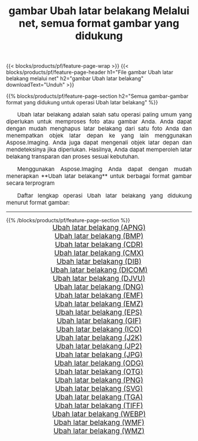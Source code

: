 ﻿---
title: gambar Ubah latar belakang Melalui net, semua format gambar yang didukung 
weight: 3920
url: /id/net/change-background/ 
lang: id
langdirlevel: 2
locales: zh-hans,ja,it,ru,de,es,fr,nl,id,lt,pl,pt,vi,tr,ko,zh-hant,ar,hi,th,sv,cs,uk,he
description: Menggunakan Aspose.Imaging Anda dapat dengan mudah Ubah latar belakang gambar Via net
---

{{< blocks/products/pf/feature-page-wrap >}}
{{< blocks/products/pf/feature-page-header h1="File gambar Ubah latar belakang melalui net" h2="gambar Ubah latar belakang" downloadText="Unduh" >}}


{{% blocks/products/pf/feature-page-section  h2="Semua gambar-gambar format yang didukung untuk operasi Ubah latar belakang" %}}
<p align="justify" style="text-indent:2em;font-size:15px;">
Ubah latar belakang adalah salah satu operasi paling umum yang diperlukan untuk memproses foto atau gambar Anda. Anda dapat dengan mudah menghapus latar belakang dari satu foto Anda dan menempatkan objek latar depan ke yang lain menggunakan Aspose.Imaging. Anda juga dapat mengenali objek latar depan dan mendeteksinya jika diperlukan. Hasilnya, Anda dapat memperoleh latar belakang transparan dan proses sesuai kebutuhan.
</p>
<p align="justify" style="text-indent:2em;font-size:15px;">
Menggunakan Aspose.Imaging Anda dapat dengan mudah menerapkan **Ubah latar belakang** untuk berbagai format gambar secara terprogram
</p>
<p align="justify" style="text-indent:2em;font-size:15px;">
Daftar lengkap operasi Ubah latar belakang yang didukung menurut format gambar:
</p>
<hr/>
{{% /blocks/products/pf/feature-page-section %}}
<div class="container-fluid productfamilypage bg-gray">
    <div class="convertypes bg-gray agp-content section">
        <div class="container">
		<div class="row other-converters" style="gap: 10px;font-size: 19px;text-align:center;">
		    <div class='col-md-2 other-converter remove-lp remove-rp'><a href="/imaging/id/net/change-background/apng/" style="padding:15px;">Ubah latar belakang (APNG)</a></div><div class='col-md-2 other-converter remove-lp remove-rp'><a href="/imaging/id/net/change-background/bmp/" style="padding:15px;">Ubah latar belakang (BMP)</a></div><div class='col-md-2 other-converter remove-lp remove-rp'><a href="/imaging/id/net/change-background/cdr/" style="padding:15px;">Ubah latar belakang (CDR)</a></div><div class='col-md-2 other-converter remove-lp remove-rp'><a href="/imaging/id/net/change-background/cmx/" style="padding:15px;">Ubah latar belakang (CMX)</a></div><div class='col-md-2 other-converter remove-lp remove-rp'><a href="/imaging/id/net/change-background/dib/" style="padding:15px;">Ubah latar belakang (DIB)</a></div><div class='col-md-2 other-converter remove-lp remove-rp'><a href="/imaging/id/net/change-background/dicom/" style="padding:15px;">Ubah latar belakang (DICOM)</a></div><div class='col-md-2 other-converter remove-lp remove-rp'><a href="/imaging/id/net/change-background/djvu/" style="padding:15px;">Ubah latar belakang (DJVU)</a></div><div class='col-md-2 other-converter remove-lp remove-rp'><a href="/imaging/id/net/change-background/dng/" style="padding:15px;">Ubah latar belakang (DNG)</a></div><div class='col-md-2 other-converter remove-lp remove-rp'><a href="/imaging/id/net/change-background/emf/" style="padding:15px;">Ubah latar belakang (EMF)</a></div><div class='col-md-2 other-converter remove-lp remove-rp'><a href="/imaging/id/net/change-background/emz/" style="padding:15px;">Ubah latar belakang (EMZ)</a></div><div class='col-md-2 other-converter remove-lp remove-rp'><a href="/imaging/id/net/change-background/eps/" style="padding:15px;">Ubah latar belakang (EPS)</a></div><div class='col-md-2 other-converter remove-lp remove-rp'><a href="/imaging/id/net/change-background/gif/" style="padding:15px;">Ubah latar belakang (GIF)</a></div><div class='col-md-2 other-converter remove-lp remove-rp'><a href="/imaging/id/net/change-background/ico/" style="padding:15px;">Ubah latar belakang (ICO)</a></div><div class='col-md-2 other-converter remove-lp remove-rp'><a href="/imaging/id/net/change-background/j2k/" style="padding:15px;">Ubah latar belakang (J2K)</a></div><div class='col-md-2 other-converter remove-lp remove-rp'><a href="/imaging/id/net/change-background/jp2/" style="padding:15px;">Ubah latar belakang (JP2)</a></div><div class='col-md-2 other-converter remove-lp remove-rp'><a href="/imaging/id/net/change-background/jpg/" style="padding:15px;">Ubah latar belakang (JPG)</a></div><div class='col-md-2 other-converter remove-lp remove-rp'><a href="/imaging/id/net/change-background/odg/" style="padding:15px;">Ubah latar belakang (ODG)</a></div><div class='col-md-2 other-converter remove-lp remove-rp'><a href="/imaging/id/net/change-background/otg/" style="padding:15px;">Ubah latar belakang (OTG)</a></div><div class='col-md-2 other-converter remove-lp remove-rp'><a href="/imaging/id/net/change-background/png/" style="padding:15px;">Ubah latar belakang (PNG)</a></div><div class='col-md-2 other-converter remove-lp remove-rp'><a href="/imaging/id/net/change-background/svg/" style="padding:15px;">Ubah latar belakang (SVG)</a></div><div class='col-md-2 other-converter remove-lp remove-rp'><a href="/imaging/id/net/change-background/tga/" style="padding:15px;">Ubah latar belakang (TGA)</a></div><div class='col-md-2 other-converter remove-lp remove-rp'><a href="/imaging/id/net/change-background/tiff/" style="padding:15px;">Ubah latar belakang (TIFF)</a></div><div class='col-md-2 other-converter remove-lp remove-rp'><a href="/imaging/id/net/change-background/webp/" style="padding:15px;">Ubah latar belakang (WEBP)</a></div><div class='col-md-2 other-converter remove-lp remove-rp'><a href="/imaging/id/net/change-background/wmf/" style="padding:15px;">Ubah latar belakang (WMF)</a></div><div class='col-md-2 other-converter remove-lp remove-rp'><a href="/imaging/id/net/change-background/wmz/" style="padding:15px;">Ubah latar belakang (WMZ)</a></div>
                </div>
        </div>
    </div>
</div>
<br/>
